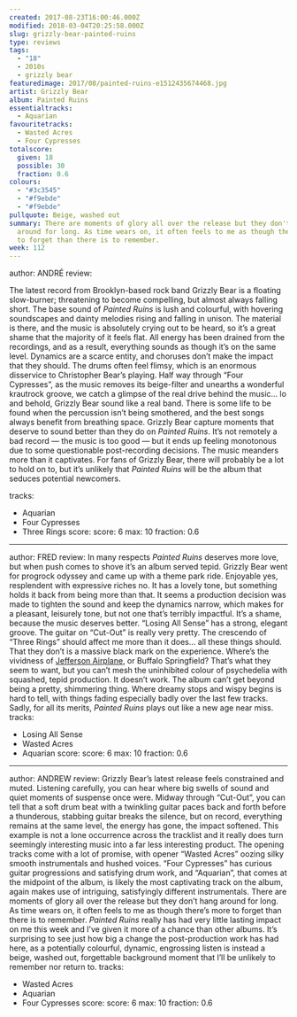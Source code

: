 ```yaml
---
created: 2017-08-23T16:00:46.000Z
modified: 2018-03-04T20:25:58.000Z
slug: grizzly-bear-painted-ruins
type: reviews
tags:
  - "18"
  - 2010s
  - grizzly bear
featuredimage: 2017/08/painted-ruins-e1512435674468.jpg
artist: Grizzly Bear
album: Painted Ruins
essentialtracks:
  - Aquarian
favouritetracks:
  - Wasted Acres
  - Four Cypresses
totalscore:
  given: 18
  possible: 30
  fraction: 0.6
colours:
  - "#3c3545"
  - "#f9ebde"
  - "#f9ebde"
pullquote: Beige, washed out
summary: There are moments of glory all over the release but they don't hang
  around for long. As time wears on, it often feels to me as though there's more
  to forget than there is to remember.
week: 112
---
```

author: ANDRÉ
review: <div class="_d97"><p>The latest record from Brooklyn-based rock band
  Grizzly Bear is a floating slow-burner; threatening to become compelling, but
  almost always falling short. The base sound of <em>Painted Ruins</em> is lush
  and colourful, with hovering soundscapes and dainty melodies rising and
  falling in unison. The material is there, and the music is absolutely crying
  out to be heard, so it’s a great shame that the majority of it feels flat. All
  energy has been drained from the recordings, and as a result, everything
  sounds as though it’s on the same level. Dynamics are a scarce entity, and
  choruses don’t make the impact that they should. The drums often feel flimsy,
  which is an enormous disservice to Christopher Bear’s playing. Half way
  through “Four Cypresses”, as the music removes its beige-filter and unearths a
  wonderful krautrock groove, we catch a glimpse of the real drive behind the
  music… lo and behold, Grizzly Bear sound like a real band. There is some life
  to be found when the percussion isn’t being smothered, and the best songs
  always benefit from breathing space. Grizzly Bear capture moments that deserve
  to sound better than they do on <em>Painted Ruins</em>. It’s not remotely a
  bad record — the music is too good — but it ends up feeling monotonous due to
  some questionable post-recording decisions. The music meanders more than it
  captivates. For fans of Grizzly Bear, there will probably be a lot to hold on
  to, but it’s unlikely that <em>Painted Ruins</em> will be the album that
  seduces potential newcomers.</p></div>
tracks:
  - Aquarian
  - ­­Four Cypresses
  - ­­Three Rings
score:
  score: 6
  max: 10
  fraction: 0.6
---
author: FRED
review: In many respects *Painted Ruins* deserves more love, but when push comes
  to shove it’s an album served tepid. Grizzly Bear went for progrock odyssey
  and came up with a theme park ride. Enjoyable yes, resplendent with expressive
  riches no. It has a lovely tone, but something holds it back from being more
  than that. It seems a production decision was made to tighten the sound and
  keep the dynamics narrow, which makes for a pleasant, leisurely tone, but not
  one that’s terribly impactful. It’s a shame, because the music deserves
  better. “Losing All Sense” has a strong, elegant groove. The guitar on
  “Cut-Out” is really very pretty. The crescendo of “Three Rings” should affect
  me more than it does… all these things should. That they don’t is a massive
  black mark on the experience. Where’s the vividness of [Jefferson
  Airplane](<reviews/jefferson-airplane-surrealistic-pillow/>),
  or Buffalo Springfield? That’s what they seem to want, but you can’t mesh the
  uninhibited colour of psychedelia with squashed, tepid production. It doesn’t
  work. The album can’t get beyond being a pretty, shimmering thing. Where
  dreamy stops and wispy begins is hard to tell, with things fading especially
  badly over the last few tracks. Sadly, for all its merits, *Painted Ruins*
  plays out like a new age near miss.
tracks:
  - Losing All Sense
  - ­­Wasted Acres
  - ­­Aquarian
score:
  score: 6
  max: 10
  fraction: 0.6
---
author: ANDREW
review: Grizzly Bear’s latest release feels constrained and muted. Listening
  carefully, you can hear where big swells of sound and quiet moments of
  suspense once were. Midway through “Cut-Out”, you can tell that a soft drum
  beat with a twinkling guitar paces back and forth before a thunderous,
  stabbing guitar breaks the silence, but on record, everything remains at the
  same level, the energy has gone, the impact softened. This example is not a
  lone occurrence across the tracklist and it really does turn seemingly
  interesting music into a far less interesting product. The opening tracks come
  with a lot of promise, with opener “Wasted Acres” oozing silky smooth
  instrumentals and hushed voices. “Four Cypresses” has curious guitar
  progressions and satisfying drum work, and “Aquarian”, that comes at the
  midpoint of the album, is likely the most captivating track on the album,
  again makes use of intriguing, satisfyingly different instrumentals. There are
  moments of glory all over the release but they don’t hang around for long. As
  time wears on, it often feels to me as though there’s more to forget than
  there is to remember. *Painted Ruins* really has had very little lasting
  impact on me this week and I’ve given it more of a chance than other albums.
  It’s surprising to see just how big a change the post-production work has had
  here, as a potentially colourful, dynamic, engrossing listen is instead a
  beige, washed out, forgettable background moment that I’ll be unlikely to
  remember nor return to.
tracks:
  - Wasted Acres
  - ­­Aquarian
  - ­­Four Cypresses
score:
  score: 6
  max: 10
  fraction: 0.6
